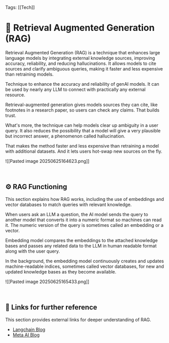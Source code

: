 Tags: [[Tech]]

# 🤖 Retrieval Augmented Generation (RAG)

Retrieval Augmented Generation (RAG) is a technique that enhances large language models by integrating external knowledge sources, improving accuracy, reliability, and reducing hallucinations. It allows models to cite sources and clarify ambiguous queries, making it faster and less expensive than retraining models.

Technique to enhance the accuracy and reliability of genAI models. It can be used by nearly any LLM to connect with practically any external resource.

Retrieval-augmented generation gives models sources they can cite, like footnotes in a research paper, so users can check any claims. That builds trust.

What's more, the technique can help models clear up ambiguity in a user query. It also reduces the possibility that a model will give a very plausible but incorrect answer, a phenomenon called hallucination.

That makes the method faster and less expensive than retraining a model with additional datasets. And it lets users hot-swap new sources on the fly.

![[Pasted image 20250625164623.png]]

<br>

## ⚙️ RAG Functioning

This section explains how RAG works, including the use of embeddings and vector databases to match queries with relevant knowledge.

When users ask an LLM a question, the AI model sends the query to another model that converts it into a numeric format so machines can read it. The numeric version of the query is sometimes called an embedding or a vector.

Embedding model compares the embeddings to the attached knowledge bases and passes any related data to the LLM in human readable format along with the user query.

In the background, the embedding model continuously creates and updates machine-readable indices, sometimes called vector databases, for new and updated knowledge bases as they become available.

![[Pasted image 20250625165433.png]]

<br>

## 🔗 Links for further reference

This section provides external links for deeper understanding of RAG.

- [Langchain Blog](https://blog.langchain.com/tutorial-chatgpt-over-your-data/)
- [Meta AI Blog](https://ai.meta.com/blog/retrieval-augmented-generation-streamlining-the-creation-of-intelligent-natural-language-processing-models/)